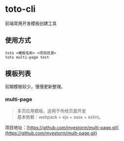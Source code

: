 # toto-cli
前端常用开发模板创建工具

## 使用方式
```
toto <模板名称> <项目目录>
toto multi-page test
```

## 模板列表
前期模板较少，慢慢更新整理。

### multi-page
> 多页应用模板，适用于传统页面开发<br>基本依赖：webpack + ejs + sass + eslint。

项目地址：[https://github.com/myestorm/multi-page.git](https://github.com/myestorm/multi-page.git)